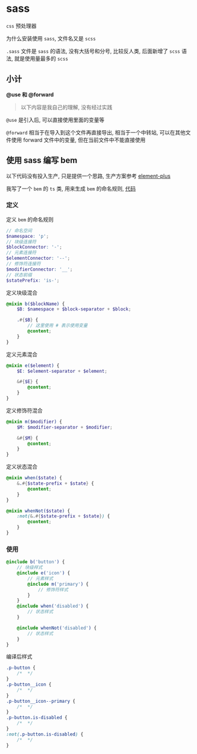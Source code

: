 # sass

`css` 预处理器

为什么安装使用 `sass`, 文件名又是 `scss`

`.sass` 文件是 `sass` 的语法, 没有大括号和分号, 比较反人类, 后面新增了 `scss` 语法, 就是使用量最多的 `scss`

## 小计

**@use 和 @forward**

> 以下内容是我自己的理解, 没有经过实践

`@use` 是引入后, 可以直接使用里面的变量等

`@forward` 相当于在导入到这个文件再直接导出, 相当于一个中转站, 可以在其他文件使用 forward 文件中的变量, 但在当前文件中不能直接使用

## 使用 sass 编写 bem

以下代码没有投入生产, 只是提供一个思路, 生产方案参考 [element-plus](https://github.com/element-plus/element-plus/blob/dev/packages/theme-chalk/src/mixins/mixins.scss)

我写了一个 `bem` 的 `ts` 类, 用来生成 `bem` 的命名规则, [代码](./bem.ts)

### 定义

定义 `bem` 的命名规则

```scss
// 命名空间
$namespace: 'p';
// 块级连接符
$blockConnector: '-';
// 元素连接符
$elementConnector: '--';
// 修饰符连接符
$modifierConnector: '__';
// 状态前缀
$statePrefix: 'is-';
```

定义块级混合

```scss
@mixin b($blockName) {
	$B: $namespace + $block-separator + $block;

	.#{$B} {
		// 这里使用 # 表示使用变量
		@content;
	}
}
```

定义元素混合

```scss
@mixin e($element) {
	$E: $element-separator + $element;

	&#{$E} {
		@content;
	}
}
```

定义修饰符混合

```scss
@mixin m($modifier) {
	$M: $modifier-separator + $modifier;

	&#{$M} {
		@content;
	}
}
```

定义状态混合

```scss
@mixin when($state) {
	&.#{$state-prefix + $state} {
		@content;
	}
}

@mixin whenNot($state) {
	:not(&.#{$state-prefix + $state}) {
		@content;
	}
}
```

### 使用

```scss
@include b('button') {
	// 块级样式
	@include e('icon') {
		// 元素样式
		@include m('primary') {
			// 修饰符样式
		}
	}
	@include when('disabled') {
		// 状态样式
	}

	@include whenNot('disabled') {
		// 状态样式
	}
}
```

编译后样式

```css
.p-button {
	/*  */
}
.p-button__icon {
	/*  */
}
.p-button__icon--primary {
	/*  */
}
.p-button.is-disabled {
	/*  */
}
:not(.p-button.is-disabled) {
	/*  */
}
```
